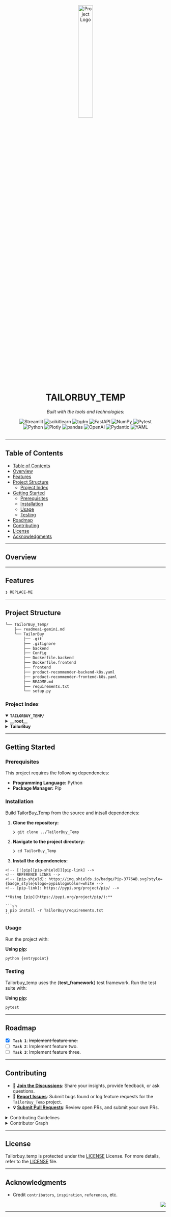 <div id="top">

<!-- HEADER STYLE: CLASSIC -->
<div align="center">

<img src="readmeai/assets/logos/purple.svg" width="30%" style="position: relative; top: 0; right: 0;" alt="Project Logo"/>

# TAILORBUY_TEMP

<em></em>

<!-- BADGES -->
<!-- local repository, no metadata badges. -->

<em>Built with the tools and technologies:</em>

<img src="https://img.shields.io/badge/Streamlit-FF4B4B.svg?style=default&logo=Streamlit&logoColor=white" alt="Streamlit">
<img src="https://img.shields.io/badge/scikitlearn-F7931E.svg?style=default&logo=scikit-learn&logoColor=white" alt="scikitlearn">
<img src="https://img.shields.io/badge/tqdm-FFC107.svg?style=default&logo=tqdm&logoColor=black" alt="tqdm">
<img src="https://img.shields.io/badge/FastAPI-009688.svg?style=default&logo=FastAPI&logoColor=white" alt="FastAPI">
<img src="https://img.shields.io/badge/NumPy-013243.svg?style=default&logo=NumPy&logoColor=white" alt="NumPy">
<img src="https://img.shields.io/badge/Pytest-0A9EDC.svg?style=default&logo=Pytest&logoColor=white" alt="Pytest">
<br>
<img src="https://img.shields.io/badge/Python-3776AB.svg?style=default&logo=Python&logoColor=white" alt="Python">
<img src="https://img.shields.io/badge/Plotly-3F4F75.svg?style=default&logo=Plotly&logoColor=white" alt="Plotly">
<img src="https://img.shields.io/badge/pandas-150458.svg?style=default&logo=pandas&logoColor=white" alt="pandas">
<img src="https://img.shields.io/badge/OpenAI-412991.svg?style=default&logo=OpenAI&logoColor=white" alt="OpenAI">
<img src="https://img.shields.io/badge/Pydantic-E92063.svg?style=default&logo=Pydantic&logoColor=white" alt="Pydantic">
<img src="https://img.shields.io/badge/YAML-CB171E.svg?style=default&logo=YAML&logoColor=white" alt="YAML">

</div>
<br>

---

## Table of Contents

- [Table of Contents](#table-of-contents)
- [Overview](#overview)
- [Features](#features)
- [Project Structure](#project-structure)
    - [Project Index](#project-index)
- [Getting Started](#getting-started)
    - [Prerequisites](#prerequisites)
    - [Installation](#installation)
    - [Usage](#usage)
    - [Testing](#testing)
- [Roadmap](#roadmap)
- [Contributing](#contributing)
- [License](#license)
- [Acknowledgments](#acknowledgments)

---

## Overview



---

## Features

<code>❯ REPLACE-ME</code>

---

## Project Structure

```sh
└── TailorBuy_Temp/
    ├── readmeai-gemini.md
    └── TailorBuy
        ├── .git
        ├── .gitignore
        ├── backend
        ├── Config
        ├── Dockerfile.backend
        ├── Dockerfile.frontend
        ├── frontend
        ├── product-recommender-backend-k8s.yaml
        ├── product-recommender-frontend-k8s.yaml
        ├── README.md
        ├── requirements.txt
        └── setup.py
```

### Project Index

<details open>
    <summary><b><code>TAILORBUY_TEMP/</code></b></summary>
    <!-- __root__ Submodule -->
    <details>
        <summary><b>__root__</b></summary>
        <blockquote>
            <div class='directory-path' style='padding: 8px 0; color: #666;'>
                <code><b>⦿ __root__</b></code>
            <table style='width: 100%; border-collapse: collapse;'>
            <thead>
                <tr style='background-color: #f8f9fa;'>
                    <th style='width: 30%; text-align: left; padding: 8px;'>File Name</th>
                    <th style='text-align: left; padding: 8px;'>Summary</th>
                </tr>
            </thead>
            </table>
        </blockquote>
    </details>
    <!-- TailorBuy Submodule -->
    <details>
        <summary><b>TailorBuy</b></summary>
        <blockquote>
            <div class='directory-path' style='padding: 8px 0; color: #666;'>
                <code><b>⦿ TailorBuy</b></code>
            <table style='width: 100%; border-collapse: collapse;'>
            <thead>
                <tr style='background-color: #f8f9fa;'>
                    <th style='width: 30%; text-align: left; padding: 8px;'>File Name</th>
                    <th style='text-align: left; padding: 8px;'>Summary</th>
                </tr>
            </thead>
                <tr style='border-bottom: 1px solid #eee;'>
                    <td style='padding: 8px;'><b><a href='/TailorBuy_Temp/TailorBuy/Dockerfile.backend'>Dockerfile.backend</a></b></td>
                    <td style='padding: 8px;'>Code>❯ REPLACE-ME</code></td>
                </tr>
                <tr style='border-bottom: 1px solid #eee;'>
                    <td style='padding: 8px;'><b><a href='/TailorBuy_Temp/TailorBuy/Dockerfile.frontend'>Dockerfile.frontend</a></b></td>
                    <td style='padding: 8px;'>Code>❯ REPLACE-ME</code></td>
                </tr>
                <tr style='border-bottom: 1px solid #eee;'>
                    <td style='padding: 8px;'><b><a href='/TailorBuy_Temp/TailorBuy/product-recommender-backend-k8s.yaml'>product-recommender-backend-k8s.yaml</a></b></td>
                    <td style='padding: 8px;'>Code>❯ REPLACE-ME</code></td>
                </tr>
                <tr style='border-bottom: 1px solid #eee;'>
                    <td style='padding: 8px;'><b><a href='/TailorBuy_Temp/TailorBuy/product-recommender-frontend-k8s.yaml'>product-recommender-frontend-k8s.yaml</a></b></td>
                    <td style='padding: 8px;'>Code>❯ REPLACE-ME</code></td>
                </tr>
                <tr style='border-bottom: 1px solid #eee;'>
                    <td style='padding: 8px;'><b><a href='/TailorBuy_Temp/TailorBuy/requirements.txt'>requirements.txt</a></b></td>
                    <td style='padding: 8px;'>Code>❯ REPLACE-ME</code></td>
                </tr>
                <tr style='border-bottom: 1px solid #eee;'>
                    <td style='padding: 8px;'><b><a href='/TailorBuy_Temp/TailorBuy/setup.py'>setup.py</a></b></td>
                    <td style='padding: 8px;'>Code>❯ REPLACE-ME</code></td>
                </tr>
            </table>
            <!-- backend Submodule -->
            <details>
                <summary><b>backend</b></summary>
                <blockquote>
                    <div class='directory-path' style='padding: 8px 0; color: #666;'>
                        <code><b>⦿ TailorBuy.backend</b></code>
                    <!-- app Submodule -->
                    <details>
                        <summary><b>app</b></summary>
                        <blockquote>
                            <div class='directory-path' style='padding: 8px 0; color: #666;'>
                                <code><b>⦿ TailorBuy.backend.app</b></code>
                            <table style='width: 100%; border-collapse: collapse;'>
                            <thead>
                                <tr style='background-color: #f8f9fa;'>
                                    <th style='width: 30%; text-align: left; padding: 8px;'>File Name</th>
                                    <th style='text-align: left; padding: 8px;'>Summary</th>
                                </tr>
                            </thead>
                                <tr style='border-bottom: 1px solid #eee;'>
                                    <td style='padding: 8px;'><b><a href='/TailorBuy_Temp/TailorBuy/backend/app/graph.py'>graph.py</a></b></td>
                                    <td style='padding: 8px;'>Code>❯ REPLACE-ME</code></td>
                                </tr>
                                <tr style='border-bottom: 1px solid #eee;'>
                                    <td style='padding: 8px;'><b><a href='/TailorBuy_Temp/TailorBuy/backend/app/main.py'>main.py</a></b></td>
                                    <td style='padding: 8px;'>Code>❯ REPLACE-ME</code></td>
                                </tr>
                                <tr style='border-bottom: 1px solid #eee;'>
                                    <td style='padding: 8px;'><b><a href='/TailorBuy_Temp/TailorBuy/backend/app/product_recommender_agent.py'>product_recommender_agent.py</a></b></td>
                                    <td style='padding: 8px;'>Code>❯ REPLACE-ME</code></td>
                                </tr>
                                <tr style='border-bottom: 1px solid #eee;'>
                                    <td style='padding: 8px;'><b><a href='/TailorBuy_Temp/TailorBuy/backend/app/prompt.py'>prompt.py</a></b></td>
                                    <td style='padding: 8px;'>Code>❯ REPLACE-ME</code></td>
                                </tr>
                                <tr style='border-bottom: 1px solid #eee;'>
                                    <td style='padding: 8px;'><b><a href='/TailorBuy_Temp/TailorBuy/backend/app/state.py'>state.py</a></b></td>
                                    <td style='padding: 8px;'>Code>❯ REPLACE-ME</code></td>
                                </tr>
                            </table>
                        </blockquote>
                    </details>
                    <!-- database Submodule -->
                    <details>
                        <summary><b>database</b></summary>
                        <blockquote>
                            <div class='directory-path' style='padding: 8px 0; color: #666;'>
                                <code><b>⦿ TailorBuy.backend.database</b></code>
                            <table style='width: 100%; border-collapse: collapse;'>
                            <thead>
                                <tr style='background-color: #f8f9fa;'>
                                    <th style='width: 30%; text-align: left; padding: 8px;'>File Name</th>
                                    <th style='text-align: left; padding: 8px;'>Summary</th>
                                </tr>
                            </thead>
                                <tr style='border-bottom: 1px solid #eee;'>
                                    <td style='padding: 8px;'><b><a href='/TailorBuy_Temp/TailorBuy/backend/database/setup_db.py'>setup_db.py</a></b></td>
                                    <td style='padding: 8px;'>Code>❯ REPLACE-ME</code></td>
                                </tr>
                                <tr style='border-bottom: 1px solid #eee;'>
                                    <td style='padding: 8px;'><b><a href='/TailorBuy_Temp/TailorBuy/backend/database/_init__.py'>_init__.py</a></b></td>
                                    <td style='padding: 8px;'>Code>❯ REPLACE-ME</code></td>
                                </tr>
                            </table>
                        </blockquote>
                    </details>
                    <!-- mongodb Submodule -->
                    <details>
                        <summary><b>mongodb</b></summary>
                        <blockquote>
                            <div class='directory-path' style='padding: 8px 0; color: #666;'>
                                <code><b>⦿ TailorBuy.backend.mongodb</b></code>
                            <table style='width: 100%; border-collapse: collapse;'>
                            <thead>
                                <tr style='background-color: #f8f9fa;'>
                                    <th style='width: 30%; text-align: left; padding: 8px;'>File Name</th>
                                    <th style='text-align: left; padding: 8px;'>Summary</th>
                                </tr>
                            </thead>
                                <tr style='border-bottom: 1px solid #eee;'>
                                    <td style='padding: 8px;'><b><a href='/TailorBuy_Temp/TailorBuy/backend/mongodb/create_collection.py'>create_collection.py</a></b></td>
                                    <td style='padding: 8px;'>Code>❯ REPLACE-ME</code></td>
                                </tr>
                                <tr style='border-bottom: 1px solid #eee;'>
                                    <td style='padding: 8px;'><b><a href='/TailorBuy_Temp/TailorBuy/backend/mongodb/setup.py'>setup.py</a></b></td>
                                    <td style='padding: 8px;'>Code>❯ REPLACE-ME</code></td>
                                </tr>
                            </table>
                        </blockquote>
                    </details>
                    <!-- utils Submodule -->
                    <details>
                        <summary><b>utils</b></summary>
                        <blockquote>
                            <div class='directory-path' style='padding: 8px 0; color: #666;'>
                                <code><b>⦿ TailorBuy.backend.utils</b></code>
                            <table style='width: 100%; border-collapse: collapse;'>
                            <thead>
                                <tr style='background-color: #f8f9fa;'>
                                    <th style='width: 30%; text-align: left; padding: 8px;'>File Name</th>
                                    <th style='text-align: left; padding: 8px;'>Summary</th>
                                </tr>
                            </thead>
                                <tr style='border-bottom: 1px solid #eee;'>
                                    <td style='padding: 8px;'><b><a href='/TailorBuy_Temp/TailorBuy/backend/utils/logger.py'>logger.py</a></b></td>
                                    <td style='padding: 8px;'>Code>❯ REPLACE-ME</code></td>
                                </tr>
                            </table>
                        </blockquote>
                    </details>
                </blockquote>
            </details>
            <!-- Config Submodule -->
            <details>
                <summary><b>Config</b></summary>
                <blockquote>
                    <div class='directory-path' style='padding: 8px 0; color: #666;'>
                        <code><b>⦿ TailorBuy.Config</b></code>
                    <table style='width: 100%; border-collapse: collapse;'>
                    <thead>
                        <tr style='background-color: #f8f9fa;'>
                            <th style='width: 30%; text-align: left; padding: 8px;'>File Name</th>
                            <th style='text-align: left; padding: 8px;'>Summary</th>
                        </tr>
                    </thead>
                        <tr style='border-bottom: 1px solid #eee;'>
                            <td style='padding: 8px;'><b><a href='/TailorBuy_Temp/TailorBuy/Config/config.py'>config.py</a></b></td>
                            <td style='padding: 8px;'>Code>❯ REPLACE-ME</code></td>
                        </tr>
                    </table>
                </blockquote>
            </details>
            <!-- frontend Submodule -->
            <details>
                <summary><b>frontend</b></summary>
                <blockquote>
                    <div class='directory-path' style='padding: 8px 0; color: #666;'>
                        <code><b>⦿ TailorBuy.frontend</b></code>
                    <!-- app Submodule -->
                    <details>
                        <summary><b>app</b></summary>
                        <blockquote>
                            <div class='directory-path' style='padding: 8px 0; color: #666;'>
                                <code><b>⦿ TailorBuy.frontend.app</b></code>
                            <table style='width: 100%; border-collapse: collapse;'>
                            <thead>
                                <tr style='background-color: #f8f9fa;'>
                                    <th style='width: 30%; text-align: left; padding: 8px;'>File Name</th>
                                    <th style='text-align: left; padding: 8px;'>Summary</th>
                                </tr>
                            </thead>
                                <tr style='border-bottom: 1px solid #eee;'>
                                    <td style='padding: 8px;'><b><a href='/TailorBuy_Temp/TailorBuy/frontend/app/home.py'>home.py</a></b></td>
                                    <td style='padding: 8px;'>Code>❯ REPLACE-ME</code></td>
                                </tr>
                            </table>
                        </blockquote>
                    </details>
                </blockquote>
            </details>
        </blockquote>
    </details>
</details>

---

## Getting Started

### Prerequisites

This project requires the following dependencies:

- **Programming Language:** Python
- **Package Manager:** Pip

### Installation

Build TailorBuy_Temp from the source and intsall dependencies:

1. **Clone the repository:**

    ```sh
    ❯ git clone ../TailorBuy_Temp
    ```

2. **Navigate to the project directory:**

    ```sh
    ❯ cd TailorBuy_Temp
    ```

3. **Install the dependencies:**

<!-- SHIELDS BADGE CURRENTLY DISABLED -->
    <!-- [![pip][pip-shield]][pip-link] -->
    <!-- REFERENCE LINKS -->
    <!-- [pip-shield]: https://img.shields.io/badge/Pip-3776AB.svg?style={badge_style}&logo=pypi&logoColor=white -->
    <!-- [pip-link]: https://pypi.org/project/pip/ -->

    **Using [pip](https://pypi.org/project/pip/):**

    ```sh
    ❯ pip install -r TailorBuy\requirements.txt
    ```

### Usage

Run the project with:

**Using [pip](https://pypi.org/project/pip/):**
```sh
python {entrypoint}
```

### Testing

Tailorbuy_temp uses the {__test_framework__} test framework. Run the test suite with:

**Using [pip](https://pypi.org/project/pip/):**
```sh
pytest
```

---

## Roadmap

- [X] **`Task 1`**: <strike>Implement feature one.</strike>
- [ ] **`Task 2`**: Implement feature two.
- [ ] **`Task 3`**: Implement feature three.

---

## Contributing

- **💬 [Join the Discussions](https://LOCAL//TailorBuy_Temp/discussions)**: Share your insights, provide feedback, or ask questions.
- **🐛 [Report Issues](https://LOCAL//TailorBuy_Temp/issues)**: Submit bugs found or log feature requests for the `TailorBuy_Temp` project.
- **💡 [Submit Pull Requests](https://LOCAL//TailorBuy_Temp/blob/main/CONTRIBUTING.md)**: Review open PRs, and submit your own PRs.

<details closed>
<summary>Contributing Guidelines</summary>

1. **Fork the Repository**: Start by forking the project repository to your LOCAL account.
2. **Clone Locally**: Clone the forked repository to your local machine using a git client.
   ```sh
   git clone D:/TailorBuy_Temp
   ```
3. **Create a New Branch**: Always work on a new branch, giving it a descriptive name.
   ```sh
   git checkout -b new-feature-x
   ```
4. **Make Your Changes**: Develop and test your changes locally.
5. **Commit Your Changes**: Commit with a clear message describing your updates.
   ```sh
   git commit -m 'Implemented new feature x.'
   ```
6. **Push to LOCAL**: Push the changes to your forked repository.
   ```sh
   git push origin new-feature-x
   ```
7. **Submit a Pull Request**: Create a PR against the original project repository. Clearly describe the changes and their motivations.
8. **Review**: Once your PR is reviewed and approved, it will be merged into the main branch. Congratulations on your contribution!
</details>

<details closed>
<summary>Contributor Graph</summary>
<br>
<p align="left">
   <a href="https://LOCAL{//TailorBuy_Temp/}graphs/contributors">
      <img src="https://contrib.rocks/image?repo=/TailorBuy_Temp">
   </a>
</p>
</details>

---

## License

Tailorbuy_temp is protected under the [LICENSE](https://choosealicense.com/licenses) License. For more details, refer to the [LICENSE](https://choosealicense.com/licenses/) file.

---

## Acknowledgments

- Credit `contributors`, `inspiration`, `references`, etc.

<div align="right">

[![][back-to-top]](#top)

</div>


[back-to-top]: https://img.shields.io/badge/-BACK_TO_TOP-151515?style=flat-square


---
